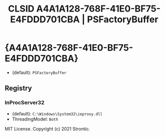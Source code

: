 ﻿---
title: "CLSID A4A1A128-768F-41E0-BF75-E4FDDD701CBA | PSFactoryBuffer"
excerpt: What is COM-Object CLSID A4A1A128-768F-41E0-BF75-E4FDDD701CBA?
---

# {A4A1A128-768F-41E0-BF75-E4FDDD701CBA}

* (default): `PSFactoryBuffer`

## Registry


### InProcServer32

* (default): `C:\Windows\System32\ieproxy.dll`
* ThreadingModel: `Both`

MIT License. Copyright (c) 2021 Strontic.


